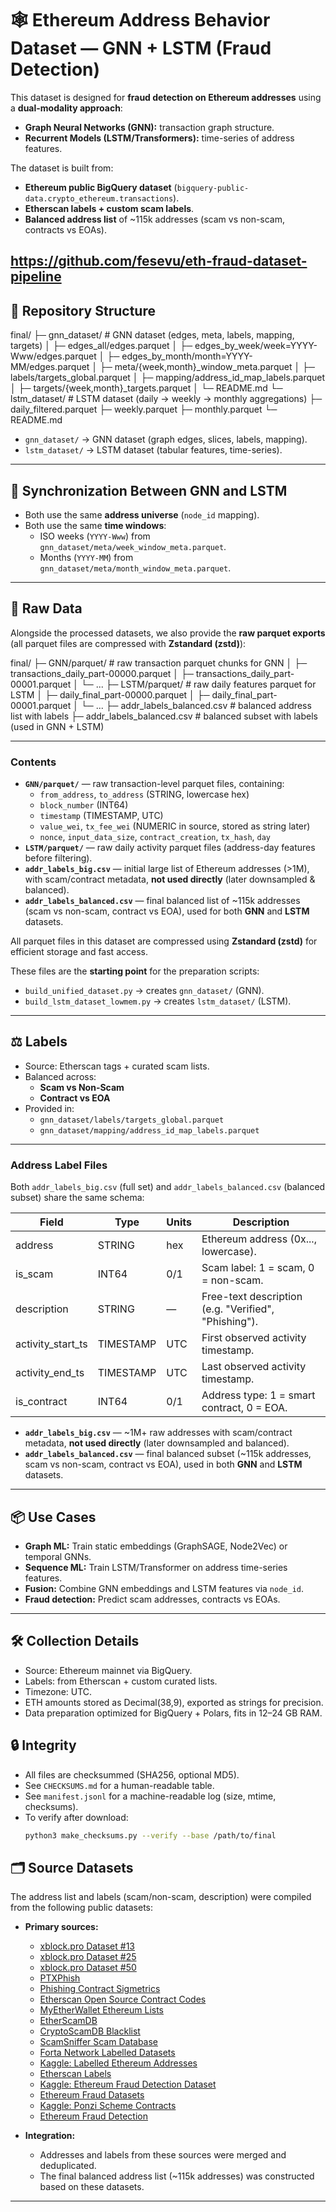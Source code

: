 # 🕸 Ethereum Address Behavior Dataset — GNN + LSTM (Fraud Detection)

This dataset is designed for **fraud detection on Ethereum addresses** using a **dual-modality approach**:
- **Graph Neural Networks (GNN):** transaction graph structure.
- **Recurrent Models (LSTM/Transformers):** time-series of address features.

The dataset is built from:
- **Ethereum public BigQuery dataset** (`bigquery-public-data.crypto_ethereum.transactions`).
- **Etherscan labels + custom scam labels**.
- **Balanced address list** of ~115k addresses (scam vs non-scam, contracts vs EOAs).

https://github.com/fesevu/eth-fraud-dataset-pipeline
---

## 📂 Repository Structure

final/
├─ gnn_dataset/ # GNN dataset (edges, meta, labels, mapping, targets)
│ ├─ edges_all/edges.parquet
│ ├─ edges_by_week/week=YYYY-Www/edges.parquet
│ ├─ edges_by_month/month=YYYY-MM/edges.parquet
│ ├─ meta/{week,month}_window_meta.parquet
│ ├─ labels/targets_global.parquet
│ ├─ mapping/address_id_map_labels.parquet
│ ├─ targets/{week,month}_targets.parquet
│ └─ README.md
└─ lstm_dataset/ # LSTM dataset (daily → weekly → monthly aggregations)
├─ daily_filtered.parquet
├─ weekly.parquet
├─ monthly.parquet
└─ README.md

- `gnn_dataset/` → GNN dataset (graph edges, slices, labels, mapping).
- `lstm_dataset/` → LSTM dataset (tabular features, time-series).

---

## 🔑 Synchronization Between GNN and LSTM

- Both use the same **address universe** (`node_id` mapping).
- Both use the same **time windows**:
  - ISO weeks (`YYYY-Www`) from `gnn_dataset/meta/week_window_meta.parquet`.
  - Months (`YYYY-MM`) from `gnn_dataset/meta/month_window_meta.parquet`.

---

## 📂 Raw Data

Alongside the processed datasets, we also provide the **raw parquet exports** (all parquet files are compressed with **Zstandard (zstd)**):

final/
├─ GNN/parquet/ # raw transaction parquet chunks for GNN
│ ├─ transactions_daily_part-00000.parquet
│ ├─ transactions_daily_part-00001.parquet
│ └─ ...
├─ LSTM/parquet/ # raw daily features parquet for LSTM
│ ├─ daily_final_part-00000.parquet
│ ├─ daily_final_part-00001.parquet
│ └─ ...
├─ addr_labels_balanced.csv # balanced address list with labels
├─ addr_labels_balanced.csv # balanced subset with labels (used in GNN + LSTM)

---

### Contents
- **`GNN/parquet/`** — raw transaction-level parquet files, containing:
  - `from_address`, `to_address` (STRING, lowercase hex)  
  - `block_number` (INT64)  
  - `timestamp` (TIMESTAMP, UTC)  
  - `value_wei`, `tx_fee_wei` (NUMERIC in source, stored as string later)  
  - `nonce`, `input_data_size`, `contract_creation`, `tx_hash`, `day`
- **`LSTM/parquet/`** — raw daily activity parquet files (address-day features before filtering).
- **`addr_labels_big.csv`** — initial large list of Ethereum addresses (>1M), with scam/contract metadata, **not used directly** (later downsampled & balanced).
- **`addr_labels_balanced.csv`** — final balanced list of ~115k addresses (scam vs non-scam, contract vs EOA), used for both **GNN** and **LSTM** datasets.

All parquet files in this dataset are compressed using **Zstandard (zstd)** for efficient storage and fast access.

These files are the **starting point** for the preparation scripts:
- `build_unified_dataset.py` → creates `gnn_dataset/` (GNN).  
- `build_lstm_dataset_lowmem.py` → creates `lstm_dataset/` (LSTM).  

---

## ⚖️ Labels

- Source: Etherscan tags + curated scam lists.
- Balanced across:
  - **Scam vs Non-Scam**
  - **Contract vs EOA**
- Provided in:
  - `gnn_dataset/labels/targets_global.parquet`
  - `gnn_dataset/mapping/address_id_map_labels.parquet`

---

### Address Label Files

Both `addr_labels_big.csv` (full set) and `addr_labels_balanced.csv` (balanced subset) share the same schema:

| Field              | Type     | Units | Description |
|--------------------|----------|-------|-------------|
| address            | STRING   | hex   | Ethereum address (0x..., lowercase). |
| is_scam            | INT64    | 0/1   | Scam label: 1 = scam, 0 = non-scam. |
| description        | STRING   | —     | Free-text description (e.g. "Verified", "Phishing"). |
| activity_start_ts  | TIMESTAMP| UTC   | First observed activity timestamp. |
| activity_end_ts    | TIMESTAMP| UTC   | Last observed activity timestamp. |
| is_contract        | INT64    | 0/1   | Address type: 1 = smart contract, 0 = EOA. |

- **`addr_labels_big.csv`** — ~1M+ raw addresses with scam/contract metadata, **not used directly** (later downsampled and balanced).  
- **`addr_labels_balanced.csv`** — final balanced subset (~115k addresses, scam vs non-scam, contract vs EOA), used in both **GNN** and **LSTM** datasets.  

---

## 📦 Use Cases

- **Graph ML:** Train static embeddings (GraphSAGE, Node2Vec) or temporal GNNs.
- **Sequence ML:** Train LSTM/Transformer on address time-series features.
- **Fusion:** Combine GNN embeddings and LSTM features via `node_id`.
- **Fraud detection:** Predict scam addresses, contracts vs EOAs.

---

## 🛠 Collection Details

- Source: Ethereum mainnet via BigQuery.
- Labels: from Etherscan + custom curated lists.
- Timezone: UTC.
- ETH amounts stored as Decimal(38,9), exported as strings for precision.
- Data preparation optimized for BigQuery + Polars, fits in 12–24 GB RAM.

## 🔒 Integrity
- All files are checksummed (SHA256, optional MD5).
- See `CHECKSUMS.md` for a human-readable table.
- See `manifest.jsonl` for a machine-readable log (size, mtime, checksums).
- To verify after download:
  ```bash
  python3 make_checksums.py --verify --base /path/to/final

## 🗂 Source Datasets

The address list and labels (scam/non-scam, description) were compiled from the following public datasets:

- **Primary sources:**
  - [xblock.pro Dataset #13](https://xblock.pro/#/dataset/13)
  - [xblock.pro Dataset #25](https://xblock.pro/#/dataset/25)
  - [xblock.pro Dataset #50](https://xblock.pro/#/dataset/50)
  - [PTXPhish](https://github.com/blocksecteam/PTXPhish/tree/main?tab=readme-ov-file)
  - [Phishing Contract Sigmetrics](https://github.com/blocksecteam/phishing_contract_sigmetrics25/tree/main)
  - [Etherscan Open Source Contract Codes](https://etherscan.io/exportData?type=open-source-contract-codes)
  - [MyEtherWallet Ethereum Lists](https://github.com/MyEtherWallet/ethereum-lists)
  - [EtherScamDB](https://github.com/MrLuit/EtherScamDB/tree/master)
  - [CryptoScamDB Blacklist](https://github.com/CryptoScamDB/blacklist)
  - [ScamSniffer Scam Database](https://github.com/scamsniffer/scam-database)
  - [Forta Network Labelled Datasets](https://github.com/forta-network/labelled-datasets)
  - [Kaggle: Labelled Ethereum Addresses](https://www.kaggle.com/datasets/hamishhall/labelled-ethereum-addresses?select=eth_addresses.csv)
  - [Etherscan Labels](https://github.com/brianleect/etherscan-labels/tree/main/data/etherscan/combined)
  - [Kaggle: Ethereum Fraud Detection Dataset](https://www.kaggle.com/datasets/vagifa/ethereum-frauddetection-dataset/data)
  - [Ethereum Fraud Datasets](https://github.com/surajsjain/ethereum-fraud-datasets/tree/main)
  - [Kaggle: Ponzi Scheme Contracts](https://www.kaggle.com/datasets/polarwolf/ponzi-scheme-contracts-on-ethereum)
  - [Ethereum Fraud Detection](https://github.com/eltontay/Ethereum-Fraud-Detection)

- **Integration:**
  - Addresses and labels from these sources were merged and deduplicated.
  - The final balanced address list (~115k addresses) was constructed based on these datasets.

---

